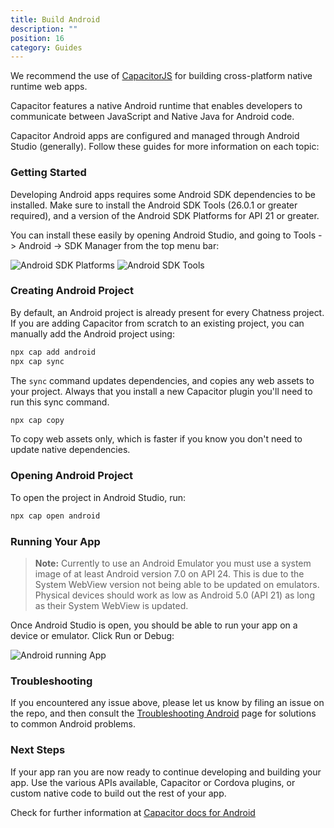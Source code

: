 ```yaml
---
title: Build Android
description: ""
position: 16
category: Guides
---
```


We recommend the use of [CapacitorJS](https://capacitorjs.com/) for building cross-platform native runtime web apps.

Capacitor features a native Android runtime that enables developers to communicate between JavaScript and Native Java for Android code.

Capacitor Android apps are configured and managed through Android Studio (generally). Follow these guides for more information on each topic:

### Getting Started

Developing Android apps requires some Android SDK dependencies to be installed. Make sure to install the Android SDK Tools (26.0.1 or greater required), and a version of
the Android SDK Platforms for API 21 or greater.

You can install these easily by opening Android Studio, and going to Tools -> Android -> SDK Manager from the top menu bar:

![Android SDK Platforms](/images/docs/android-sdk-platforms.png)
![Android SDK Tools](/images/docs/android-sdk-tools.png)

### Creating Android Project

By default, an Android project is already present for every Chatness project. If you are adding Capacitor from scratch to an existing
project, you can manually add the Android project using:

```bash
npx cap add android
npx cap sync
```

The `sync` command updates dependencies, and copies any web assets to your project. Always that you install a new Capacitor plugin you'll need to run this sync command.

```bash
npx cap copy
```

To copy web assets only, which is faster if you know you don't need to update native dependencies.

### Opening Android Project

To open the project in Android Studio, run:

```bash
npx cap open android
```

### Running Your App

> **Note:** Currently to use an Android Emulator you must use a system image of at least Android version 7.0 on API 24. This is due to the System WebView version not being able to be updated on emulators. Physical devices should work as low as Android 5.0 (API 21) as long as their System WebView is updated.

Once Android Studio is open, you should be able to run your app on a device or emulator. Click Run or Debug:

![Android running App](/images/docs/android-running.png)

### Troubleshooting

If you encountered any issue above, please let us know by filing an issue on the repo, and then consult the [Troubleshooting Android](https://capacitorjs.com/docs/android/troubleshooting) page for solutions to common Android problems.

### Next Steps

If your app ran you are now ready to continue developing and building your app. Use the various APIs available, Capacitor or Cordova plugins, or custom native code to build out the rest of your app.

<alert>

Check for further information at [Capacitor docs for Android](https://capacitorjs.com/docs/android)

</alert>
